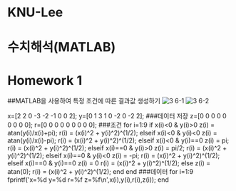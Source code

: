 # KNU-Lee
# 수치해석(MATLAB)
# Homework 1
##MATLAB을 사용하여 특정 조건에 따른 결과값 생성하기
![3 6-1](https://user-images.githubusercontent.com/58453290/70114144-c856d880-169e-11ea-9c7c-85006af01215.JPG)
![3 6-2](https://user-images.githubusercontent.com/58453290/70114150-cc82f600-169e-11ea-8ae9-8ebfaaf228ec.JPG)

x=[2 2 0 -3 -2 -1 0 0 2];
y=[0 1 3 1 0 -2 0 -2 2]; ###데이터 저장
z=[0 0 0 0 0 0 0 0 0];
r=[0 0 0 0 0 0 0 0 0];
###조건
for i=1:9
    if x(i)<0 & y(i)>0
        z(i) = atan(y(i)/x(i)+pi);
        r(i) = (x(i)^2 + y(i)^2)^(1/2);
    elseif x(i)<0 & y(i)<0
        z(i) = atan(y(i)/x(i)-pi);
        r(i) = (x(i)^2 + y(i)^2)^(1/2);
    elseif x(i)<0 & y(i)==0
        z(i) = pi;
        r(i) = (x(i)^2 + y(i)^2)^(1/2);
    elseif x(i)==0 & y(i)>0
        z(i) = pi/2;
        r(i) = (x(i)^2 + y(i)^2)^(1/2);
    elseif x(i)==0 & y(i)<0
        z(i) = -pi;
        r(i) = (x(i)^2 + y(i)^2)^(1/2);
    elseif x(i)==0 & y(i)==0
        z(i) = 0
        r(i) = (x(i)^2 + y(i)^2)^(1/2);
    else 
        z(i) = atan(0);
        r(i) = (x(i)^2 + y(i)^2)^(1/2);
    end
end
###데이터 
for i=1:9
    fprintf('x=%d y=%d r=%f    z=%f\n',x(i),y(i),r(i),z(i));
end
